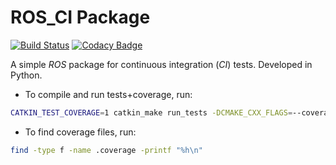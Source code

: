 # ROS_CI Package

[![Build Status](https://travis-ci.com/rarrais/ros_ci.svg?branch=master)](https://travis-ci.com/rarrais/ros_ci) [![Codacy Badge](https://api.codacy.com/project/badge/Grade/4fadff45a3fd4669ab9d423c1b4c3fc5)](https://app.codacy.com/manual/rarrais/ros_ci?utm_source=github.com&utm_medium=referral&utm_content=rarrais/ros_ci&utm_campaign=Badge_Grade_Dashboard) 

A simple _ROS_ package for continuous integration (_CI_) tests. Developed in Python.

* To compile and run tests+coverage, run:

```bash
CATKIN_TEST_COVERAGE=1 catkin_make run_tests -DCMAKE_CXX_FLAGS=--coverage
```

* To find coverage files, run:

```bash
find -type f -name .coverage -printf "%h\n"
```
